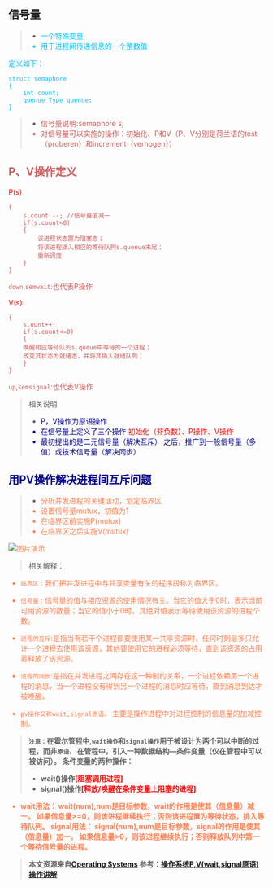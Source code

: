 ﻿
## 信号量
>* <font color=deepskyblue>一个特殊变量
>* <font color=deepskyblue>用于进程间传递信息的一个整数值

定义如下：
```
struct semaphore
{
	int count;
	quenue Type quenue;
}
```
> * <font color=indianred>信号量说明:semaphore s;
> * <font color=indianred>对信号量可以实施的操作：初始化、P和V（P、V分别是荷兰语的test（proberen）和increment（verhogen））

## P、V操作定义

<font color=red>P(s)</font>
```
{
	s.count --; //信号量值减一
	if(s.count<0)
	{
		该进程状态置为阻塞态；
		将该进程插入相应的等待队列s.quenue末尾；
		重新调度
	}
}
```
`down`,`semwait`:也代表P操作

<font color=red>V(s)</font>
```
{
	s.ount++;
	if(s.count<=0)
	{
	唤醒相应等待队列s.queue中等待的一个进程；
	改变其状态为就绪态，并将其插入就绪队列；
	}
}
```
`up`,`semsignal`:也代表V操作

>相关说明
> * <font color=Darkblue>P，V操作为原语操作
> * <font color=Darkblue>在信号量上定义了三个操作
<font color=red>初始化（非负数）、P操作、V操作</font>
> * <font color=Darkblue>最初提出的是二元信号量（解决互斥）
> 之后，推广到一般信号量（多值）或技术信号量（解决同步）

## 用PV操作解决进程间互斥问题
>* <font color=coral>分析并发进程的关键活动，划定临界区
>* <font color=coral>设置信号量mutux，初值为1
>* <font color=coral>在临界区前实施P(mutux)
>* <font color=coral>在临界区之后实施V(mutux)

![图片演示](https://img-blog.csdnimg.cn/9f7d7a26cf6a41048d7205423383fa64.png)
>相关解释：

* `临界区` : 我们把并发进程中与共享变量有关的程序段称为临界区。
* `信号量` : 信号量的值与相应资源的使用情况有关。当它的值大于0时，表示当前可用资源的数量；当它的值小于0时，其绝对值表示等待使用该资源的进程个数。
* `进程的互斥`:是指当有若干个进程都要使用某一共享资源时，任何时刻最多只允许一个进程去使用该资源，其他要使用它的进程必须等待，直到该资源的占用着释放了该资源。
* `进程的同步`:是指在并发进程之间存在这一种制约关系，一个进程依赖另一个进程的消息，当一个进程没有得到另一个进程的消息时应等待，直到消息到达才被唤醒。

* `pv操作又称wait,signal原语。`
主要是操作进程中对进程控制的信息量的加减控制。

> <strong>`注意：`在霍尔管程中,`wait操作`和`signal操作`用于被设计为两个可以中断的过程，而非`原语。`
> <strong>在管程中，引入一种数据结构—条件变量（仅在管程中可以被访问）。
> 条件变量的两种操作：
> * wait()操作<font color=red>[阻塞调用进程]</font>
> * signal()操作<font color=red>[释放/唤醒在条件变量上阻塞的进程]</font>

* wait用法：
wait(num),num是目标参数，wait的作用是使其（信息量）减一。
如果信息量>=0，则该进程继续执行；否则该进程置为等待状态，排入等待队列。
signal用法：
signal(num),num是目标参数，signal的作用是使其（信息量）加一。
如果信息量>0，则该进程继续执行；否则释放队列中第一个等待信号量的进程。

>本文资源来自[Operating Systems](https://www.coursera.org/learn/os-pku)
>参考：[操作系统P,V(wait,signal原语)操作讲解](https://blog.csdn.net/thebestway/article/details/105034840?ops_request_misc=%257B%2522request%255Fid%2522%253A%2522164992015416780255296134%2522%252C%2522scm%2522%253A%252220140713.130102334.pc%255Fall.%2522%257D&request_id=164992015416780255296134&biz_id=0&utm_medium=distribute.pc_search_result.none-task-blog-2~all~first_rank_ecpm_v1~rank_v31_ecpm-1-105034840.142^v8^pc_search_result_cache,157^v4^control&utm_term=wait%E5%92%8Csignal%E5%8E%9F%E8%AF%AD&spm=1018.2226.3001.4187)

